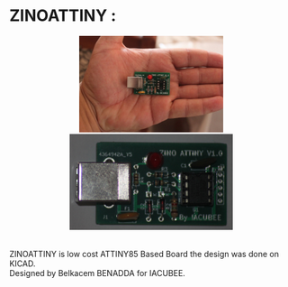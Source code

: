 # ZINOATTINY : 
<p align="center">
  <img src="sans85.jpg" width="256" >
  <img src="with85.jpg" width="290" >
</p>
<BR>ZINOATTINY is low cost ATTINY85 Based Board the design was done on KICAD.
<BR>Designed by Belkacem BENADDA for IACUBEE.
